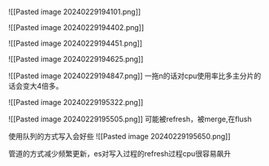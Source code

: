 ![[Pasted image 20240229194101.png]]

![[Pasted image 20240229194402.png]]

![[Pasted image 20240229194451.png]]

![[Pasted image 20240229194625.png]]

![[Pasted image 20240229194847.png]]
一拖n的话对cpu使用率比多主分片的话会变大4倍多。

![[Pasted image 20240229195322.png]]

![[Pasted image 20240229195505.png]]
可能被refresh，被merge,在flush

使用队列的方式写入会好些
![[Pasted image 20240229195650.png]]

管道的方式减少频繁更新，es对写入过程的refresh过程cpu很容易飙升




